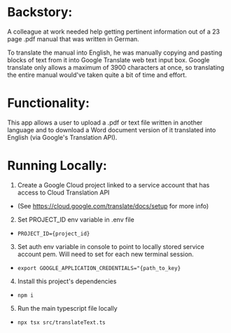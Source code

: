 # Backstory:

A colleague at work needed help getting pertinent information out of a 23 page .pdf manual that was written in German.

To translate the manual into English, he was manually copying and pasting blocks of text from it into Google Translate web text input box. Google translate only allows a maximum of 3900 characters at once, so translating the entire manual would've taken quite a bit of time and effort.

# Functionality:

This app allows a user to upload a .pdf or text file written in another language and to download a Word document version of it translated into English (via Google's Translation API).

# Running Locally:

1. Create a Google Cloud project linked to a service account that has access to Cloud Translation API
- (See https://cloud.google.com/translate/docs/setup for more info)
2. Set PROJECT_ID env variable in .env file
- `PROJECT_ID={project_id}`
3. Set auth env variable in console to point to locally stored service account pem. Will need to set for each new terminal session.
- `export GOOGLE_APPLICATION_CREDENTIALS="{path_to_key}`
4. Install this project's dependencies
- `npm i`
5. Run the main typescript file locally
- `npx tsx src/translateText.ts`
